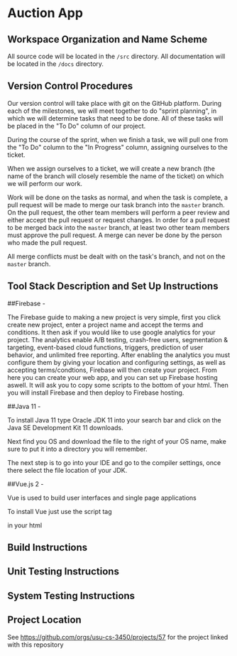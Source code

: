 Auction App
======

Workspace Organization and Name Scheme
------
All source code will be located in the ```/src``` directory.
All documentation will be located in the ```/docs``` directory.

Version Control Procedures
------
Our version control will take place with git on the GitHub platform.  During each of the milestones, we will meet together to do "sprint planning", in which we will determine tasks that need to be done.  All of these tasks will be placed in the "To Do" column of our project.

During the course of the sprint, when we finish a task, we will pull one from the "To Do" column to the "In Progress" column, assigning ourselves to the ticket.

When we assign ourselves to a ticket, we will create a new branch (the name of the branch will closely resemble the name of the ticket) on which we will perform our work.

Work will be done on the tasks as normal, and when the task is complete, a pull request will be made to merge our task branch into the ```master``` branch.  On the pull request, the other team members will perform a peer review and either accept the pull request or request changes.  In order for a pull request to be merged back into the ```master``` branch, at least two other team members must approve the pull request.  A merge can never be done by the person who made the pull request.

All merge conflicts must be dealt with on the task's branch, and not on the ```master``` branch.

Tool Stack Description and Set Up Instructions
------
##Firebase -

The Firebase guide to making a new project is very simple, first you click create new project, enter a project name and accept the terms and conditions. It then ask if you would like to use google analytics for your project. The analytics enable A/B testing, crash-free users, segmentation & targeting, event-based cloud functions, triggers, prediction of user behavior, and unlimited free reporting. After enabling the analytics you must configure them by giving your location and configuring settings, as well as accepting terms/condtions, Firebase will then create your project. From here you can create your web app, and you can set up Firebase hosting aswell. It will ask you to copy some scripts to the bottom of your html. Then you will install Firebase and then deploy to Firebase hosting.

##Java 11 -

To install Java 11 type Oracle JDK 11 into your search bar and click on the Java SE Development Kit 11 downloads.

Next find you OS and download the file to the right of your OS name, make sure to put it into a directory you will remember.

The next step is to go into your IDE and go to the compiler settings, once there select the file location of your JDK.

##Vue.js 2 -

Vue is used to build user interfaces and single page applications

To install Vue just use the script tag 
<script src="https://cdn.jsdelivr.net/npm/vue/dist/vue.js"></script>
in your html

Build Instructions
------

Unit Testing Instructions
------

System Testing Instructions
------

Project Location
------
See https://github.com/orgs/usu-cs-3450/projects/57 for the project linked with this repository
